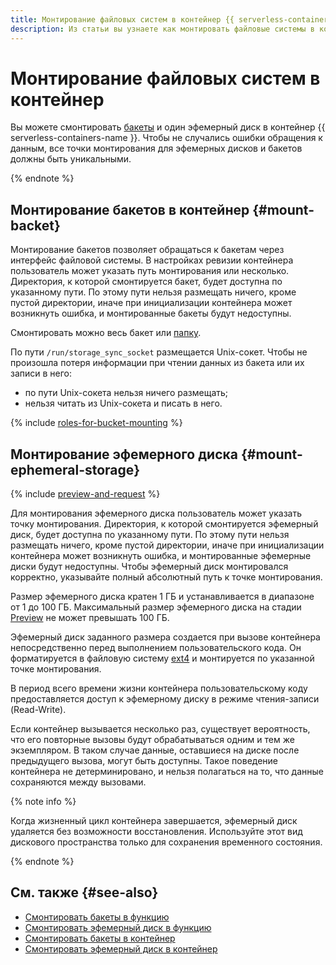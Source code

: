 ```yaml
---
title: Монтирование файловых систем в контейнер {{ serverless-containers-full-name }}
description: Из статьи вы узнаете как монтировать файловые системы в контейнер {{ serverless-containers-name }}.
---
```


# Монтирование файловых систем в контейнер

Вы можете смонтировать [бакеты](../../storage/concepts/bucket.md) и один эфемерный диск в контейнер {{ serverless-containers-name }}. Чтобы не случались ошибки обращения к данным, все точки монтирования для эфемерных дисков и бакетов должны быть уникальными.

{% endnote %}

## Монтирование бакетов в контейнер {#mount-backet}

Монтирование бакетов позволяет обращаться к бакетам через интерфейс файловой системы. В настройках ревизии контейнера пользователь может указать путь монтирования или несколько. Директория, к которой смонтируется бакет, будет доступна по указанному пути. По этому пути нельзя размещать ничего, кроме пустой директории, иначе при инициализации контейнера может возникнуть ошибка, и монтированные бакеты будут недоступны.

Смонтировать можно весь бакет или [папку](../../storage/concepts/object#folder).

По пути `/run/storage_sync_socket` размещается Unix-сокет. Чтобы не произошла потеря информации при чтении данных из бакета или их записи в него:
* по пути Unix-сокета нельзя ничего размещать;
* нельзя читать из Unix-сокета и писать в него.


{% include [roles-for-bucket-mounting](../../_includes/functions/roles-for-bucket-mounting.md) %}

## Монтирование эфемерного диска {#mount-ephemeral-storage}

{% include [preview-and-request](../../_includes/note-preview-by-request.md) %}

Для монтирования эфемерного диска пользователь может указать точку монтирования. Директория, к которой смонтируется эфемерный диск, будет доступна по указанному пути. По этому пути нельзя размещать ничего, кроме пустой директории, иначе при инициализации контейнера может возникнуть ошибка, и монтированные эфемерные диски будут недоступны. Чтобы эфемерный диск монтировался корректно, указывайте полный абсолютный путь к точке монтирования.

Размер эфемерного диска кратен 1 ГБ и устанавливается в диапазоне от 1 до 100 ГБ. Максимальный размер эфемерного диска на стадии [Preview](../../overview/concepts/launch-stages.md) не может превышать 100 ГБ.

Эфемерный диск заданного размера создается при вызове контейнера непосредственно перед выполнением пользовательского кода. Он форматируется в файловую систему [ext4](https://ru.wikipedia.org/wiki/Ext4) и монтируется по указанной точке монтирования.

В период всего времени жизни контейнера пользовательскому коду предоставляется доступ к эфемерному диску в режиме чтения-записи (Read-Write).

Если контейнер вызывается несколько раз, существует вероятность, что его повторные вызовы будут обрабатываться одним и тем же экземпляром. В таком случае данные, оставшиеся на диске после предыдущего вызова, могут быть доступны. Такое поведение контейнера не детерминировано, и нельзя полагаться на то, что данные сохраняются между вызовами.

{% note info %}

Когда жизненный цикл контейнера завершается, эфемерный диск удаляется без возможности восстановления. Используйте этот вид дискового пространства только для сохранения временного состояния.

{% endnote %}


## См. также {#see-also}

* [Cмонтировать бакеты в функцию](../../functions/operations/function/mount-bucket.md)
* [Cмонтировать эфемерный диск в функцию](../../functions/operations/function/mount-ephemeral-disk.md)
* [Смонтировать бакеты в контейнер](../../serverless-containers/operations/mount-bucket.md)
* [Смонтировать эфемерный диск в контейнер](../../serverless-containers/operations/mount-ephemeral-disk.md)
